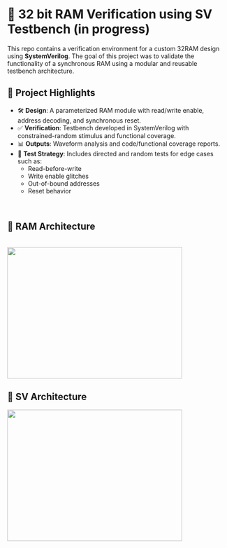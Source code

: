 # 🧠 32 bit RAM Verification using SV Testbench (in progress)

This repo contains a verification environment for a custom 32RAM design using **SystemVerilog**. The goal of this project was to validate the functionality of a synchronous RAM using a modular and reusable testbench architecture.

## 📌 Project Highlights

- 🛠 **Design**: A parameterized RAM module with read/write enable, address decoding, and synchronous reset.
- ✅ **Verification**: Testbench developed in SystemVerilog with constrained-random stimulus and functional coverage.
- 📊 **Outputs**: Waveform analysis and code/functional coverage reports.
- 🧪 **Test Strategy**: Includes directed and random tests for edge cases such as:
  - Read-before-write
  - Write enable glitches
  - Out-of-bound addresses
  - Reset behavior

<br>

## 📌 RAM Architecture 
<br>

<img src="https://github.com/user-attachments/assets/1e65a865-a533-4c28-900f-ba894d421670" width="400" height="300">

<br>

## 📌 SV Architecture 

<img src="https://github.com/user-attachments/assets/0517f218-3bdf-4bf1-92ab-4f8feccb98b2" width="400" height="300">

<br>

## 


